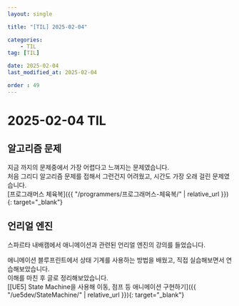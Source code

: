 ```yaml
---
layout: single

title: "[TIL] 2025-02-04"

categories:
    - TIL
tag: [TIL]

date: 2025-02-04
last_modified_at: 2025-02-04

order : 49
---
```


# 2025-02-04 TIL

## 알고리즘 문제

지금 까지의 문제중에서 가장 어렵다고 느껴지는 문제였습니다.  
처음 그리디 알고리즘 문제를 접해서 그런건지 어려웠고, 시간도 가장 오래 걸린 문제였습니다.  
[프로그래머스 체육복]({{ "/programmers/프로그래머스-체육복/" | relative_url }}){: target="_blank"}

## 언리얼 엔진

스파르타 내배캠에서 애니메이션과 관련된 언리얼 엔진의 강의를 들었습니다.

애니메이션 블루프린트에서 상태 기계를 사용하는 방법을 배웠고, 직접 실습해보면서 연습해보았습니다.  
이해를 마친 후 글로 정리해보았습니다.  
[[UE5] State Machine을 사용해 이동, 점프 등 애니메이션 구현하기]({{ "/ue5dev/StateMachine/" | relative_url }}){: target="_blank"}